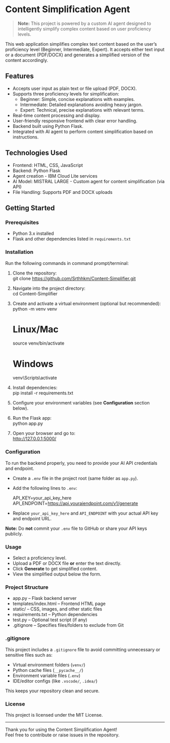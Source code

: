# Content Simplification Agent

> **Note:** This project is powered by a custom AI agent designed to intelligently simplify complex content based on user proficiency levels.

This web application simplifies complex text content based on the user’s proficiency level (Beginner, Intermediate, Expert). It accepts either text input or a document (PDF/DOCX) and generates a simplified version of the content accordingly.

## Features

- Accepts user input as plain text or file upload (PDF, DOCX).
- Supports three proficiency levels for simplification:
  - Beginner: Simple, concise explanations with examples.
  - Intermediate: Detailed explanations avoiding heavy jargon.
  - Expert: Technical, precise explanations with relevant terms.
- Real-time content processing and display.
- User-friendly responsive frontend with clear error handling.
- Backend built using Python Flask.
- Integrated with AI agent to perform content simplification based on instructions.

## Technologies Used

- Frontend: HTML, CSS, JavaScript
- Backend: Python Flask
- Agent creation - IBM Cloud Lite services
- AI Model: MISTRAL LARGE - Custom agent for content simplification (via API)
- File Handling: Supports PDF and DOCX uploads

## Getting Started

### Prerequisites

- Python 3.x installed
- Flask and other dependencies listed in `requirements.txt`

### Installation

Run the following commands in command prompt/terminal:

1. Clone the repository:  
   git clone https://github.com/Srthhkm/Content-Simplifier.git

2. Navigate into the project directory:  
   cd Content-Simplifier

3. Create and activate a virtual environment (optional but recommended):  
   python -m venv venv  
   # Linux/Mac  
   source venv/bin/activate  
   # Windows  
   venv\Scripts\activate

4. Install dependencies:  
   pip install -r requirements.txt

5. Configure your environment variables (see **Configuration** section below).

6. Run the Flask app:  
   python app.py

7. Open your browser and go to:  
   http://127.0.0.1:5000/

### Configuration

To run the backend properly, you need to provide your AI API credentials and endpoint.

- Create a `.env` file in the project root (same folder as `app.py`).  
- Add the following lines to `.env`:

  API_KEY=your_api_key_here  
  API_ENDPOINT=https://api.youraiendpoint.com/v1/generate

- Replace `your_api_key_here` and `API_ENDPOINT` with your actual API key and endpoint URL.

**Note:** Do **not** commit your `.env` file to GitHub or share your API keys publicly.

### Usage

- Select a proficiency level.  
- Upload a PDF or DOCX file **or** enter the text directly.  
- Click **Generate** to get simplified content.  
- View the simplified output below the form.

### Project Structure

- app.py – Flask backend server  
- templates/index.html – Frontend HTML page  
- static/ – CSS, images, and other static files  
- requirements.txt – Python dependencies  
- test.py – Optional test script (if any)  
- .gitignore – Specifies files/folders to exclude from Git

### .gitignore

This project includes a `.gitignore` file to avoid committing unnecessary or sensitive files such as:

- Virtual environment folders (`venv/`)  
- Python cache files (`__pycache__/`)  
- Environment variable files (`.env`)  
- IDE/editor configs (like `.vscode/`, `.idea/`)

This keeps your repository clean and secure.

### License

This project is licensed under the MIT License.

---

Thank you for using the Content Simplification Agent!  
Feel free to contribute or raise issues in the repository.
